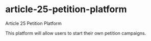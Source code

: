 # article-25-petition-platform
Article 25 Petition Platform

This platform will allow users to start their own petition campaigns.
